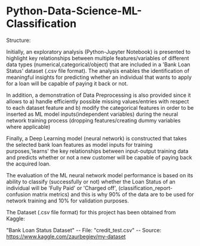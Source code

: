 # Python-Data-Science-ML-Classification

Structure:

Initially, an exploratory analysis (Python-Jupyter Notebook) is presented to highlight key relationships between multiple features/variables of different data types (numerical,categorical/object) that are included in a 'Bank Loan Status' dataset (.csv file format). The analysis enables the identification of meaningful insights for predicting whether an individual that wants to apply for a loan will be capable of paying it back or not.

In addition, a demonstration of Data Preprocessing is also provided since it allows to a) handle efficiently possible missing values/entries with respect to each dataset feature and b) modify the categorical features in order to be inserted as ML model inputs(independent variables) during the neural network training process (dropping features/creating dummy variables where applicable)

Finally, a Deep Learning model (neural network) is constructed that takes the selected bank loan features as model inputs for training purposes,'learns' the key relationships between input-output training data and predicts whether or not a new customer will be capable of paying back the acquired loan.

The evaluation of the ML neural network model performance is based on its ability to classify (successfully or not) whether the Loan Status of an individual will be 'Fully Paid' or 'Charged off', (classification_report-confusion matrix metrics) and this is why 90% of the data are to be used for network training and 10% for validation purposes.

The Dataset (.csv file format) for this project has been obtained from Kaggle:

"Bank Loan Status Dataset" -- File: "credit_test.csv" -- Source: https://www.kaggle.com/zaurbegiev/my-dataset
